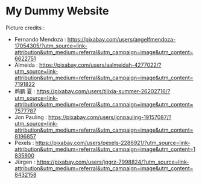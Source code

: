# My Dummy Website

Picture credits :

* Fernando Mendoza : https://pixabay.com/users/angelfmendoza-17054305/?utm_source=link-attribution&utm_medium=referral&utm_campaign=image&utm_content=6622751
* Almeida : https://pixabay.com/users/aalmeidah-4277022/?utm_source=link-attribution&utm_medium=referral&utm_campaign=image&utm_content=7191822
* 鹈鹂 夏 : https://pixabay.com/users/tilixia-summer-26202716/?utm_source=link-attribution&utm_medium=referral&utm_campaign=image&utm_content=7577787
* Jon Pauling : https://pixabay.com/users/jonpauling-19157087/?utm_source=link-attribution&utm_medium=referral&utm_campaign=image&utm_content=8196857
* Pexels : https://pixabay.com/users/pexels-2286921/?utm_source=link-attribution&utm_medium=referral&utm_campaign=image&utm_content=1835900
* Jürgen : https://pixabay.com/users/jggrz-7998824/?utm_source=link-attribution&utm_medium=referral&utm_campaign=image&utm_content=8432158
